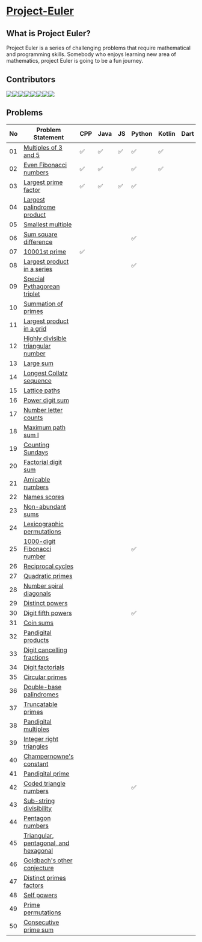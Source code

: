 # [Project-Euler](https://projecteuler.net/archives)

## What is Project Euler?

Project Euler is a series of challenging problems that require mathematical and programming skills. Somebody who enjoys learning new area of mathematics, project Euler is going to be a fun journey.

## Contributors  
[![](https://sourcerer.io/fame/imabhishekkumar/RisingLight/Project-Euler/images/0)](https://sourcerer.io/fame/imabhishekkumar/RisingLight/Project-Euler/links/0)[![](https://sourcerer.io/fame/imabhishekkumar/RisingLight/Project-Euler/images/1)](https://sourcerer.io/fame/imabhishekkumar/RisingLight/Project-Euler/links/1)[![](https://sourcerer.io/fame/imabhishekkumar/RisingLight/Project-Euler/images/2)](https://sourcerer.io/fame/imabhishekkumar/RisingLight/Project-Euler/links/2)[![](https://sourcerer.io/fame/imabhishekkumar/RisingLight/Project-Euler/images/3)](https://sourcerer.io/fame/imabhishekkumar/RisingLight/Project-Euler/links/3)[![](https://sourcerer.io/fame/imabhishekkumar/RisingLight/Project-Euler/images/4)](https://sourcerer.io/fame/imabhishekkumar/RisingLight/Project-Euler/links/4)[![](https://sourcerer.io/fame/imabhishekkumar/RisingLight/Project-Euler/images/5)](https://sourcerer.io/fame/imabhishekkumar/RisingLight/Project-Euler/links/5)[![](https://sourcerer.io/fame/imabhishekkumar/RisingLight/Project-Euler/images/6)](https://sourcerer.io/fame/imabhishekkumar/RisingLight/Project-Euler/links/6)[![](https://sourcerer.io/fame/imabhishekkumar/RisingLight/Project-Euler/images/7)](https://sourcerer.io/fame/imabhishekkumar/RisingLight/Project-Euler/links/7)

## Problems

| No | Problem Statement | CPP | Java | JS | Python | Kotlin | Dart |
|----|-------------------|-----|------|----|--------|--------|------|
|01	|[Multiples of 3 and 5](https://projecteuler.net/problem=1)| :white_check_mark:    | :white_check_mark:     |  :white_check_mark:  |  :white_check_mark:      |   :white_check_mark:     |      |
|02	|[Even Fibonacci numbers](https://projecteuler.net/problem=2)| :white_check_mark:    | :white_check_mark:     |    |    :white_check_mark:    |    :white_check_mark:    |      |
|03|	[Largest prime factor](https://projecteuler.net/problem=3)|  :white_check_mark:   |   :white_check_mark:   |  :white_check_mark:  |  :white_check_mark:      |        |      |
|04	|[Largest palindrome product](https://projecteuler.net/problem=4)|     |      |    |        |        |      |
|05	|[Smallest multiple](https://projecteuler.net/problem=5)|     |      |    |        |        |      |
|06|	[Sum square difference](https://projecteuler.net/problem=6)|     |      |    |    :white_check_mark:    |        |      |
|07	|[10001st prime](https://projecteuler.net/problem=7)| :white_check_mark:    |      |    |        |        |      |
|08|	[Largest product in a series](https://projecteuler.net/problem=8)|     |      |    |    :white_check_mark:    |        |      |
|09|	[Special Pythagorean triplet](https://projecteuler.net/problem=9)|     |      |    |        |        |      |
|10	|[Summation of primes](https://projecteuler.net/problem=10)|     |      |    |        |        |      |
|11	|[Largest product in a grid](https://projecteuler.net/problem=11)|     |      |    |        |        |      |
|12|	[Highly divisible triangular number](https://projecteuler.net/problem=12)|     |      |    |        |        |      |
|13|	[Large sum](https://projecteuler.net/problem=13)|     |      |    |        |        |      |
|14|	[Longest Collatz sequence](https://projecteuler.net/problem=14)|     |      |    |        |        |      |
|15	|[Lattice paths](https://projecteuler.net/problem=15)|     |      |    |        |        |      |
|16	|[Power digit sum](https://projecteuler.net/problem=16)|     |      |    |        |        |      |
|17|	[Number letter counts](https://projecteuler.net/problem=17)|     |      |    |        |        |      |
|18	|[Maximum path sum I](https://projecteuler.net/problem=18)|     |      |    |        |        |      |
|19	|[Counting Sundays](https://projecteuler.net/problem=19)|     |      |    |        |        |      |
|20	|[Factorial digit sum](https://projecteuler.net/problem=20)|     |      |    |        |        |      |
|21|	[Amicable numbers](https://projecteuler.net/problem=21)|     |      |    |        |        |      |
|22	|[Names scores](https://projecteuler.net/problem=22)|     |      |    |        |        |      |
|23|	[Non-abundant sums](https://projecteuler.net/problem=23)|     |      |    |        |        |      |
|24|	[Lexicographic permutations](https://projecteuler.net/problem=24)|     |      |    |        |        |      |
|25|	[1000-digit Fibonacci number](https://projecteuler.net/problem=25)|     |      |    |  :white_check_mark:   |        |      |
|26|	[Reciprocal cycles](https://projecteuler.net/problem=26)|     |      |    |        |        |      |
|27|	[Quadratic primes](https://projecteuler.net/problem=27)|     |      |    |        |        |      |
|28	|[Number spiral diagonals](https://projecteuler.net/problem=28)|     |      |    |        |        |      |
|29	|[Distinct powers](https://projecteuler.net/problem=29)|     |      |    |        |        |      |
|30|	[Digit fifth powers](https://projecteuler.net/problem=30)|     |      |    |   :white_check_mark:    |        |      |
|31|	[Coin sums	](https://projecteuler.net/problem=31)|     |      |    |        |        |      |
|32|	[Pandigital products](https://projecteuler.net/problem=32)|     |      |    |        |        |      |
|33	|[Digit cancelling fractions](https://projecteuler.net/problem=33)|     |      |    |        |        |      |
|34	|[Digit factorials](https://projecteuler.net/problem=34)|     |      |    |        |        |      |
|35|	[Circular primes](https://projecteuler.net/problem=35)|     |      |    |        |        |      |
|36|	[Double-base palindromes](https://projecteuler.net/problem=36)|     |      |    |        |        |      |
|37|	[Truncatable primes](https://projecteuler.net/problem=37)|     |      |    |        |        |      |
|38	|[Pandigital multiples](https://projecteuler.net/problem=38)|     |      |    |        |        |      |
|39|	[Integer right triangles](https://projecteuler.net/problem=39)|     |      |    |        |        |      |
|40|	[Champernowne's constant](https://projecteuler.net/problem=40)|     |      |    |        |        |      |
|41|	[Pandigital prime](https://projecteuler.net/problem=41)|     |      |    |        |        |      |
|42	|[Coded triangle numbers](https://projecteuler.net/problem=42)|     |      |    |   :white_check_mark:     |        |      |
|43	|[Sub-string divisibility](https://projecteuler.net/problem=43)|     |      |    |        |        |      |
|44	|[Pentagon numbers](https://projecteuler.net/problem=44)|     |      |    |        |        |      |
|45|	[Triangular, pentagonal, and hexagonal](https://projecteuler.net/problem=45)|     |      |    |        |        |      |
|46	|[Goldbach's other conjecture](https://projecteuler.net/problem=46)|     |      |    |        |        |      |
|47|	[Distinct primes factors](https://projecteuler.net/problem=47)|     |      |    |        |        |      |
|48|	[Self powers](https://projecteuler.net/problem=48)|     |      |    |        |        |      |
|49|	[Prime permutations](https://projecteuler.net/problem=49)|     |      |    |        |        |      |
|50|	[Consecutive prime sum](https://projecteuler.net/problem=50)|     |      |    |        |        |      |
